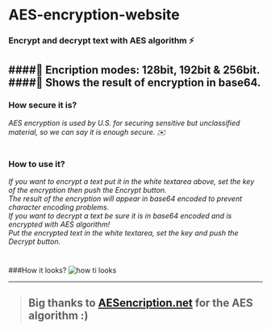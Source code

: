 # AES-encryption-website 
### Encrypt and decrypt text with AES algorithm :zap:
####:closed_lock_with_key: Encription modes: 128bit, 192bit & 256bit.
####:key: Shows the result of encryption in base64.  
---
### How secure it is?
_AES encryption is used by U.S. for securing sensitive but unclassified material, so we can say it is enough secure. :envelope:_
#
### How to use it?
_If you want to encrypt a text put it in the white textarea above, set the key of the encryption then push the Encrypt button.  
The result of the encryption will appear in base64 encoded to prevent character encoding problems.  
If you want to decrypt a text be sure it is in base64 encoded and is encrypted with AES algorithm!  
Put the encrypted text in the white textarea, set the key and push the Decrypt button._  
#

###How it looks?
![how ti looks ](http://i.imgur.com/jEKwNcZ.jpg "Logo Title Text 1")

---

> ## Big thanks to [AESencription.net](http://aesencryption.net/) for the AES algorithm :)
